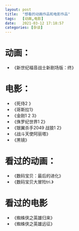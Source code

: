```yaml
---
layout: post
title:  "想看的动画作品和电影作品"
tags:   [动画,电影]
date:   2021-03-12 17:18:57
categories: [杂谈]
---
```

# 动画：
- 《新世纪福音战士新剧场版：终》

# 电影：
- 《死侍2 》
- 《哥斯拉1》
- 《金刚1 2 3》
- 《侏罗纪世界1 2》
- 《银翼杀手2049 战狼1 2》
- 《战斗天使阿丽塔》
- 《黑镜》

# 看过的动画：
- 《数码宝贝：最后的进化》
- 《数码宝贝大冒险tri.》

# 看过的电影
- 《蜘蛛侠之英雄归来》
- 《蜘蛛侠之英雄远征》
